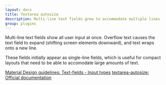 ```yaml
---
layout: docs
title: Textarea autosize
description: Multi-line text fields grow to accommodate multiple lines of text.
group: plugins
---
```


Multi-line text fields show all user input at once. Overflow text causes the text field to expand (shifting screen elements downward), and text wraps onto a new line.

These fields initially appear as single-line fields, which is useful for compact layouts that need to be able to accomodate large amounts of text.

<div class="list-group my-2 my-lg-5">
    <a href="https://material.io/components/text-fields#input-types" target="_blank" class="list-group-item list-group-item-action d-flex font-weight-bold">
      <span class="list-group-item-icon lgi-icon-md"></span>
      Material Design guidelines: Text-fields - Input types</a>
    <a href="https://github.com/javierjulio/textarea-autosize" target="_blank" class="list-group-item list-group-item-action d-flex font-weight-bold">
    <span class="list-group-item-icon lgi-icon-bs"></span>
    textarea-autosize: Official documentation</a>
</div>
